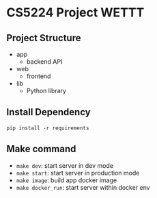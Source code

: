 # CS5224 Project WETTT

## Project Structure

- app
  - backend API
- web
  - frontend
- lib
  - Python library

## Install Dependency
`pip install -r requirements`

## Make command
- `make dev`: start server in dev mode
- `make start`: start server in production mode
- `make image`: build app docker image
- `make docker_run`: start server within docker env
